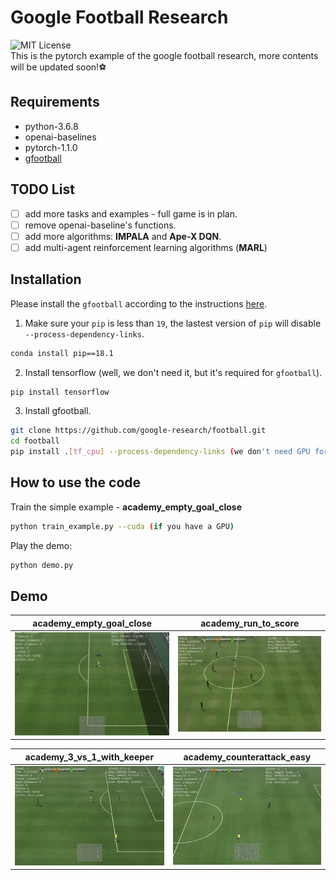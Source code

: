 # Google Football Research
![MIT License](https://img.shields.io/badge/license-MIT-blue.svg)   
This is the pytorch example of the google football research, more contents will be updated soon!:soccer:
## Requirements
- python-3.6.8
- openai-baselines
- pytorch-1.1.0
- [gfootball](https://github.com/google-research/football)
## TODO List
- [ ] add more tasks and examples - full game is in plan.
- [ ] remove openai-baseline's functions.
- [ ] add more algorithms: **IMPALA** and **Ape-X DQN**.
- [ ] add multi-agent reinforcement learning algorithms (**MARL**)

## Installation
Please install the `gfootball` according to the instructions [here](https://github.com/google-research/football).
1. Make sure your `pip` is less than `19`, the lastest version of `pip` will disable `--process-dependency-links`.
```bash
conda install pip==18.1
```
2. Install tensorflow (well, we don't need it, but it's required for `gfootball`).
```bash
pip install tensorflow
```
3. Install gfootball.
``` bash 
git clone https://github.com/google-research/football.git
cd football
pip install .[tf_cpu] --process-dependency-links (we don't need GPU for tensorflow)
```
## How to use the code
Train the simple example - **academy_empty_goal_close**
```bash
python train_example.py --cuda (if you have a GPU)
```
Play the demo:
```bash
python demo.py
```
## Demo
academy_empty_goal_close| academy_run_to_score
-----------------------|-----------------------|
![](figures/academy_empty_goal_close.gif)| ![](figures/academy_run_to_score.gif)

academy_3_vs_1_with_keeper| academy_counterattack_easy
-----------------------|-----------------------|
![](figures/academy_3_vs_1_with_keeper.gif)| ![](figures/academy_counterattack_easy.gif)
